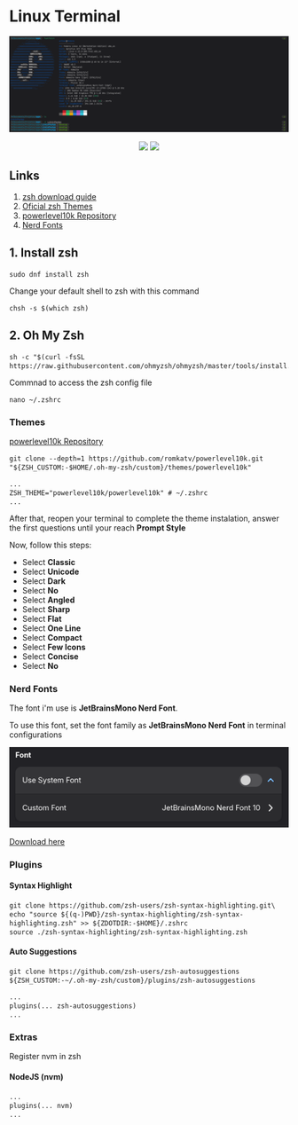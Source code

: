 # Linux Terminal

![Terminal](/docs/LINUX/terminal.png)

<div align="center">
<img src="https://img.shields.io/badge/Fedora-Distro?style=plastic&logo=fedora&logoColor=white&labelColor=%2351A2DA&color=%2351A2DA" />
<img src="https://img.shields.io/badge/zsh-shell?style=plastic&logo=zsh&logoColor=white&labelColor=%23F15A24&color=%23F15A24" />
</div>

## Links

1. [zsh download guide](https://github.com/ohmyzsh/ohmyzsh/wiki/Installing-ZSH)
2. [Oficial zsh Themes](https://github.com/ohmyzsh/ohmyzsh/wiki/themes)
3. [powerlevel10k Repository](https://github.com/romkatv/powerlevel10k?tab=readme-ov-file#oh-my-zsh)
4. [Nerd Fonts](https://www.nerdfonts.com/font-downloads)

## 1. Install **zsh**

```shell
sudo dnf install zsh
```

Change your default shell to zsh with this command
```shell
chsh -s $(which zsh)
```

## 2. Oh My Zsh

```shell
sh -c "$(curl -fsSL https://raw.githubusercontent.com/ohmyzsh/ohmyzsh/master/tools/install.sh)"
```

Commnad to access the zsh config file
```shell
nano ~/.zshrc
```

### Themes

[powerlevel10k Repository](https://github.com/romkatv/powerlevel10k?tab=readme-ov-file#oh-my-zsh)

```
git clone --depth=1 https://github.com/romkatv/powerlevel10k.git "${ZSH_CUSTOM:-$HOME/.oh-my-zsh/custom}/themes/powerlevel10k"
```

```shell
...
ZSH_THEME="powerlevel10k/powerlevel10k" # ~/.zshrc
...
```

After that, reopen your terminal to complete the theme instalation, answer the first questions until your reach **Prompt Style**

Now, follow this steps: 

- Select **Classic**
- Select **Unicode**
- Select **Dark**
- Select **No**
- Select **Angled**
- Select **Sharp**
- Select **Flat**
- Select **One Line**
- Select **Compact**
- Select **Few Icons**
- Select **Concise**
- Select **No**

### Nerd Fonts

The font i'm use is **JetBrainsMono Nerd Font**.

To use this font, set the font family as **JetBrainsMono Nerd Font** in terminal configurations

![Font Family](/docs/LINUX/font.png)

[Download here](https://www.nerdfonts.com/font-downloads)

### Plugins

#### Syntax Highlight
```shell
git clone https://github.com/zsh-users/zsh-syntax-highlighting.git\
echo "source ${(q-)PWD}/zsh-syntax-highlighting/zsh-syntax-highlighting.zsh" >> ${ZDOTDIR:-$HOME}/.zshrc
source ./zsh-syntax-highlighting/zsh-syntax-highlighting.zsh
```

#### Auto Suggestions
```
git clone https://github.com/zsh-users/zsh-autosuggestions ${ZSH_CUSTOM:-~/.oh-my-zsh/custom}/plugins/zsh-autosuggestions
```

```shell
...
plugins(... zsh-autosuggestions)
...
```

### Extras

Register nvm in zsh
#### NodeJS (nvm)
```shell
...
plugins(... nvm)
...

